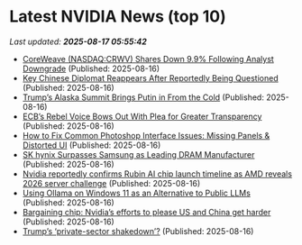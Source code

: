 # Latest NVIDIA News (top 10)
_Last updated: **2025-08-17 05:55:42**_

- [CoreWeave (NASDAQ:CRWV) Shares Down 9.9% Following Analyst Downgrade](https://www.etfdailynews.com/2025/08/16/coreweave-nasdaqcrwv-shares-down-9-9-following-analyst-downgrade/) (Published: 2025-08-16)
- [Key Chinese Diplomat Reappears After Reportedly Being Questioned](https://biztoc.com/x/d0128671a2b6deec) (Published: 2025-08-16)
- [Trump’s Alaska Summit Brings Putin in From the Cold](https://biztoc.com/x/87de1fd403e0d10a) (Published: 2025-08-16)
- [ECB’s Rebel Voice Bows Out With Plea for Greater Transparency](https://biztoc.com/x/d03ebe434c219132) (Published: 2025-08-16)
- [How to Fix Common Photoshop Interface Issues: Missing Panels & Distorted UI](https://www.psdvault.com/photoshop-error-fixes/how-to-fix-photoshop-interface-issues-missing-panels-distorted-ui/) (Published: 2025-08-16)
- [SK hynix Surpasses Samsung as Leading DRAM Manufacturer](https://www.madshrimps.be/news/sk-hynix-surpasses-samsung-as-leading-dram-manufacturer/) (Published: 2025-08-16)
- [Nvidia reportedly confirms Rubin AI chip launch timeline as AMD reveals 2026 server challenge](https://www.digitimes.com/news/a20250814VL206/nvidia-rubin-ai-chip-amd-launch.html) (Published: 2025-08-16)
- [Using Ollama on Windows 11 as an Alternative to Public LLMs](https://www.sqlservercentral.com/editorials/using-ollama-on-windows-11-as-an-alternative-to-public-llms) (Published: 2025-08-16)
- [Bargaining chip: Nvidia’s efforts to please US and China get harder](https://biztoc.com/x/8dedc5c68b7d0de0) (Published: 2025-08-16)
- [Trump’s ‘private-sector shakedown’?](https://www.americanthinker.com/blog/2025/08/trump_s_private_sector_shakedown.html) (Published: 2025-08-16)
